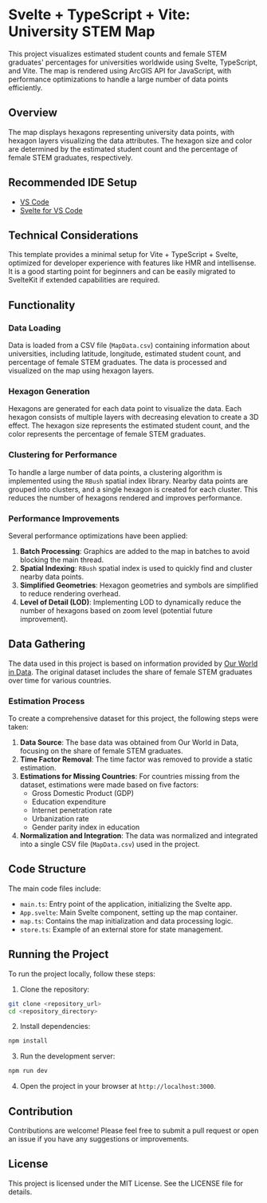 # Svelte + TypeScript + Vite: University STEM Map

This project visualizes estimated student counts and female STEM graduates' percentages for universities worldwide using Svelte, TypeScript, and Vite. The map is rendered using ArcGIS API for JavaScript, with performance optimizations to handle a large number of data points efficiently.

## Overview

The map displays hexagons representing university data points, with hexagon layers visualizing the data attributes. The hexagon size and color are determined by the estimated student count and the percentage of female STEM graduates, respectively.

## Recommended IDE Setup

- [VS Code](https://code.visualstudio.com/)
- [Svelte for VS Code](https://marketplace.visualstudio.com/items?itemName=svelte.svelte-vscode)

## Technical Considerations

This template provides a minimal setup for Vite + TypeScript + Svelte, optimized for developer experience with features like HMR and intellisense. It is a good starting point for beginners and can be easily migrated to SvelteKit if extended capabilities are required.

## Functionality

### Data Loading

Data is loaded from a CSV file (`MapData.csv`) containing information about universities, including latitude, longitude, estimated student count, and percentage of female STEM graduates. The data is processed and visualized on the map using hexagon layers.

### Hexagon Generation

Hexagons are generated for each data point to visualize the data. Each hexagon consists of multiple layers with decreasing elevation to create a 3D effect. The hexagon size represents the estimated student count, and the color represents the percentage of female STEM graduates.

### Clustering for Performance

To handle a large number of data points, a clustering algorithm is implemented using the `RBush` spatial index library. Nearby data points are grouped into clusters, and a single hexagon is created for each cluster. This reduces the number of hexagons rendered and improves performance.

### Performance Improvements

Several performance optimizations have been applied:

1. **Batch Processing**: Graphics are added to the map in batches to avoid blocking the main thread.
2. **Spatial Indexing**: `RBush` spatial index is used to quickly find and cluster nearby data points.
3. **Simplified Geometries**: Hexagon geometries and symbols are simplified to reduce rendering overhead.
4. **Level of Detail (LOD)**: Implementing LOD to dynamically reduce the number of hexagons based on zoom level (potential future improvement).

## Data Gathering

The data used in this project is based on information provided by [Our World in Data](https://ourworldindata.org/grapher/share-graduates-stem-female). The original dataset includes the share of female STEM graduates over time for various countries.

### Estimation Process

To create a comprehensive dataset for this project, the following steps were taken:

1. **Data Source**: The base data was obtained from Our World in Data, focusing on the share of female STEM graduates.
2. **Time Factor Removal**: The time factor was removed to provide a static estimation.
3. **Estimations for Missing Countries**: For countries missing from the dataset, estimations were made based on five factors:
   - Gross Domestic Product (GDP)
   - Education expenditure
   - Internet penetration rate
   - Urbanization rate
   - Gender parity index in education
4. **Normalization and Integration**: The data was normalized and integrated into a single CSV file (`MapData.csv`) used in the project.

## Code Structure

The main code files include:

- `main.ts`: Entry point of the application, initializing the Svelte app.
- `App.svelte`: Main Svelte component, setting up the map container.
- `map.ts`: Contains the map initialization and data processing logic.
- `store.ts`: Example of an external store for state management.

## Running the Project

To run the project locally, follow these steps:

1. Clone the repository:

```sh
git clone <repository_url>
cd <repository_directory>
```

2. Install dependencies:

```sh
npm install
```

3. Run the development server:

```sh
npm run dev
```

4. Open the project in your browser at `http://localhost:3000`.

## Contribution

Contributions are welcome! Please feel free to submit a pull request or open an issue if you have any suggestions or improvements.

## License

This project is licensed under the MIT License. See the LICENSE file for details.